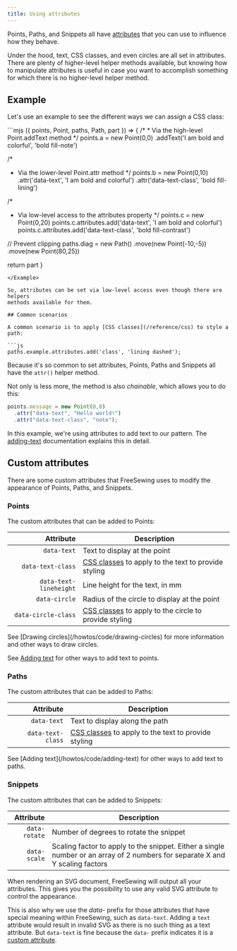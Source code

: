 ```yaml
---
title: Using attributes
---
```


Points, Paths, and Snippets all have [attributes](/reference/api/attributes/)
that you can use to influence how they behave.

Under the hood, text, CSS classes, and even circles are all set in attributes.
There are plenty of higher-level helper methods available, but knowing how to
manipulate attributes is useful in case you want to accomplish something for
which there is no higher-level helper method.

## Example

Let's use an example to see the different ways we can assign a CSS class:

<Example caption="Various ways to set attributes on a point">
```mjs
({ points, Point, paths, Path, part }) => {
  /*
   * Via the high-level Point.addText method
   */
  points.a = new Point(0,0)
    .addText('I am bold and colorful', 'bold fill-note')

  /*
   * Via the lower-level Point.attr method
   */
  points.b = new Point(0,10)
    .attr('data-text', 'I am bold and colorful')
    .attr('data-text-class', 'bold fill-lining')

  /*
   * Via low-level access to the attributes property
   */
  points.c = new Point(0,20)
  points.c.attributes.add('data-text', 'I am bold and colorful')
  points.c.attributes.add('data-text-class', 'bold fill-contrast')

  // Prevent clipping
  paths.diag = new Path()
    .move(new Point(-10,-5))
    .move(new Point(80,25))

  return part
  }
```
</Example>

So, attributes can be set via low-level access even though there are helpers
methods available for them.

## Common scenarios

A common scenario is to apply [CSS classes](/reference/css) to style a path:

```js
paths.example.attributes.add('class', 'lining dashed');
```

Because it's so common to set attributes, Points, Paths and Snippets all have
the `attr()` helper method.

Not only is less more, the method is also _chainable_, which allows you to do this:

```js
points.message = new Point(0,0)
  .attr("data-text", "Hello world!")
  .attr("data-text-class", "note");
```

<Note>

In this example, we're using attributes to add text to our pattern.
The [adding-text](/howtos/code/adding-text) documentation explains this in detail.

</Note>

## Custom attributes

There are some custom attributes that FreeSewing uses to modify the appearance
of Points, Paths, and Snippets.

### Points

The custom attributes that can be added to Points:

| Attribute | Description |
|----------:|-------------|
| `data-text` | Text to display at the point |
| `data-text-class` | [CSS classes](/reference/css) to apply to the text to provide styling |
| `data-text-lineheight` | Line height for the text, in mm |
| `data-circle` | Radius of the circle to display at the point |
| `data-circle-class` | [CSS classes](/reference/css) to apply to the circle to provide styling |

<Related>
See [Drawing circles](/howtos/code/drawing-circles) for more information
and other ways to draw circles.

See [Adding text](/howtos/code/adding-text) for other ways to add text
to points.
</Related>

### Paths

The custom attributes that can be added to Paths:

| Attribute | Description |
|----------:|-------------|
| `data-text` | Text to display along the path |
| `data-text-class` | [CSS classes](/reference/css) to apply to the text to provide styling |

<Related>
See [Adding text](/howtos/code/adding-text) for other ways to add text
to paths.
</Related>

### Snippets

The custom attributes that can be added to Snippets:

| Attribute | Description |
|----------:|-------------|
| `data-rotate` | Number of degrees to rotate the snippet |
| `data-scale` | Scaling factor to apply to the snippet. Either a single number or an array of 2 numbers for separate X and Y scaling factors |

<Tip>

When rendering an SVG document, FreeSewing will output all your attributes.
This gives you the
possibility to use any valid SVG attribute to control the appearance.

This is also why we use the _data-_ prefix for those attributes that have
special meaning within FreeSewing, such as `data-text`. Adding a `text` attribute
would result in invalid SVG as there is no such thing as a text attribute. But `data-text`
is fine because the `data-` prefix indicates it is a [custom attribute](https://developer.mozilla.org/en-US/docs/Web/SVG/Attribute/data-*).

</Tip>
